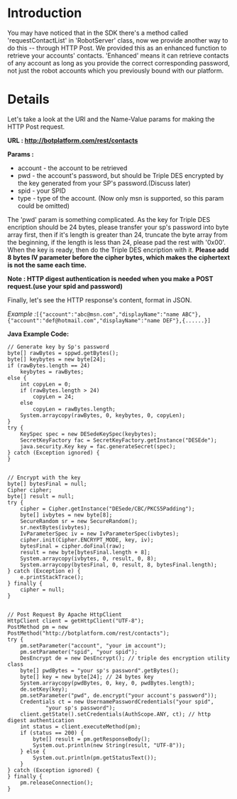 # Introduction #

You may have noticed that in the SDK there's a method called 'requestContactList' in 'RobotServer' class, now we provide another way to do this -- through HTTP Post.
We provided this as an enhanced function to retrieve your accounts' contacts. 'Enhanced' means it can retrieve contacts of any account as long as you provide the correct corresponding password, not just the robot accounts which you previously bound with our platform.


# Details #

Let's take a look at the URl and the Name-Value params for making the HTTP Post request.

**URL : http://botplatform.com/rest/contacts**

**Params :**
  * account - the account to be retrieved
  * pwd - the account's password, but should be Triple DES encrypted by the key generated from your SP's password.(Discuss later)
  * spid - your SPID
  * type - type of the account. (Now only msn is supported, so this param could be omitted)

The 'pwd' param is something complicated. As the key for Triple DES encription should be 24 bytes, please transfer your sp's password into byte array first, then if it's length is greater than 24, truncate the byte array from the beginning, if the length is less than 24, please pad the rest with '0x00'. When the key is ready, then do the Triple DES encription with it. **Please add 8 bytes IV parameter before the cipher bytes, which makes the ciphertext is not the same each time.**

**Note : HTTP digest authentication is needed when you make a POST request.(use your spid and password)**

Finally, let's see the HTTP response's content, format in JSON.

_Example :_`[{"account":"abc@msn.com","displayName":"name ABC"},{"account":"def@hotmail.com","displayName":"name DEF"},{......}]`

**Java Example Code:**
```
// Generate key by Sp's password
byte[] rawBytes = sppwd.getBytes();
byte[] keybytes = new byte[24];
if (rawBytes.length == 24)
	keybytes = rawBytes;
else {
	int copyLen = 0;
	if (rawBytes.length > 24)
		copyLen = 24;
	else
		copyLen = rawBytes.length;
	System.arraycopy(rawBytes, 0, keybytes, 0, copyLen);
}
try {
	KeySpec spec = new DESedeKeySpec(keybytes);
	SecretKeyFactory fac = SecretKeyFactory.getInstance("DESEde");
	java.security.Key key = fac.generateSecret(spec);
} catch (Exception ignored) {
}


// Encrypt with the key
byte[] bytesFinal = null;
Cipher cipher;
byte[] result = null;
try {
	cipher = Cipher.getInstance("DESede/CBC/PKCS5Padding");
	byte[] ivbytes = new byte[8];
	SecureRandom sr = new SecureRandom();
	sr.nextBytes(ivbytes);
	IvParameterSpec iv = new IvParameterSpec(ivbytes);
	cipher.init(Cipher.ENCRYPT_MODE, key, iv);
	bytesFinal = cipher.doFinal(raw);
	result = new byte[bytesFinal.length + 8];
	System.arraycopy(ivbytes, 0, result, 0, 8);
	System.arraycopy(bytesFinal, 0, result, 8, bytesFinal.length);
} catch (Exception e) {
	e.printStackTrace();
} finally {
	cipher = null;
}


// Post Request By Apache HttpClient
HttpClient client = getHttpClient("UTF-8");
PostMethod pm = new PostMethod("http://botplatform.com/rest/contacts");
try {
	pm.setParameter("account", "your im account");
	pm.setParameter("spid", "your spid");
	DesEncrypt de = new DesEncrypt(); // triple des encryption utility class
	byte[] pwdBytes = "your sp's password".getBytes();
	byte[] key = new byte[24]; // 24 bytes key
	System.arraycopy(pwdBytes, 0, key, 0, pwdBytes.length);
	de.setKey(key);
	pm.setParameter("pwd", de.encrypt("your account's password"));
	Credentials ct = new UsernamePasswordCredentials("your spid",
			"your sp's password");
	client.getState().setCredentials(AuthScope.ANY, ct); // http digest authentication
	int status = client.executeMethod(pm);
	if (status == 200) {
		byte[] result = pm.getResponseBody();
		System.out.println(new String(result, "UTF-8"));
	} else {
		System.out.println(pm.getStatusText());
	}
} catch (Exception ignored) {
} finally {
	pm.releaseConnection();
}
```